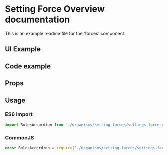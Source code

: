 # Setting Force Overview documentation

This is an example readme file for the 'forces' component.

## UI Example

<!-- STORY -->

## Code example

<!-- SOURCE -->

## Props

<!-- PROPS -->

## Usage

### ES6 Import
```js
import RolesAccordion from './organisms/setting-forces/settings-force-roles'
```

### CommonJS

```js
const RolesAccordion = require('./organisms/setting-forces/settings-force-roles')
